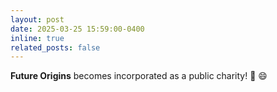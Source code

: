 ```yaml
---
layout: post
date: 2025-03-25 15:59:00-0400
inline: true
related_posts: false
---
```


<b>Future Origins</b> becomes incorporated as a public charity! :rocket: :smile:
